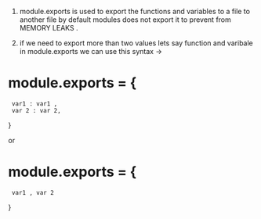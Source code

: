 1. module.exports is used to export the functions and variables to a file to another file by default modules does not export it to prevent from MEMORY LEAKS .

2. if we need to export more than two values lets say function and varibale in module.exports we can use this syntax -> 

# module.exports = {
     var1 : var1 , 
     var 2 : var 2,
}

or 
# module.exports = {
     var1 , var 2
}
